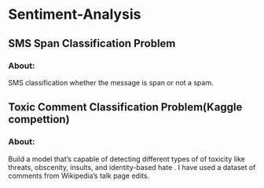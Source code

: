 # Sentiment-Analysis
## SMS Span Classification Problem
### About:
SMS classification whether the message is span or not a spam.
    
## Toxic Comment Classification Problem(Kaggle compettion)
### About:
Build a model that’s capable of detecting different types of of toxicity like threats, obscenity, insults, and identity-based hate . I have used a dataset of comments from Wikipedia’s talk page edits.
